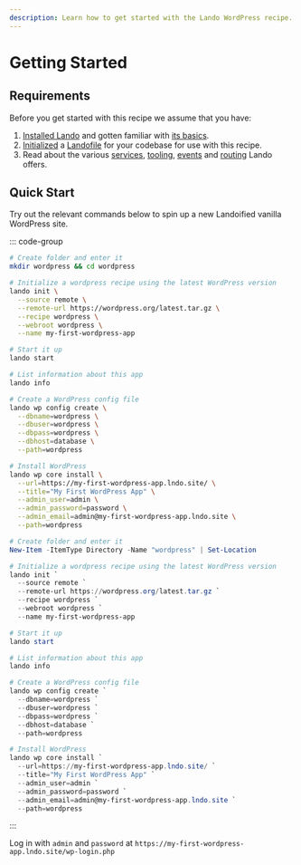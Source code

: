 ```yaml
---
description: Learn how to get started with the Lando WordPress recipe.
---
```


# Getting Started

## Requirements

Before you get started with this recipe we assume that you have:

1. [Installed Lando](https://docs.lando.dev/getting-started/installation.html) and gotten familiar with [its basics](https://docs.lando.dev/cli/).
2. [Initialized](https://docs.lando.dev/cli/init.html) a [Landofile](https://docs.lando.dev/landofile/) for your codebase for use with this recipe.
3. Read about the various [services](https://docs.lando.dev/services/lando-3.html), [tooling](https://docs.lando.dev/landofile/tooling.html), [events](https://docs.lando.dev/landofile/events.html) and [routing](https://docs.lando.dev/landofile/proxy.html) Lando offers.

## Quick Start

Try out the relevant commands below to spin up a new Landoified vanilla WordPress site.

::: code-group

```bash
# Create folder and enter it
mkdir wordpress && cd wordpress

# Initialize a wordpress recipe using the latest WordPress version
lando init \
  --source remote \
  --remote-url https://wordpress.org/latest.tar.gz \
  --recipe wordpress \
  --webroot wordpress \
  --name my-first-wordpress-app

# Start it up
lando start

# List information about this app
lando info

# Create a WordPress config file
lando wp config create \
  --dbname=wordpress \
  --dbuser=wordpress \
  --dbpass=wordpress \
  --dbhost=database \
  --path=wordpress

# Install WordPress
lando wp core install \
  --url=https://my-first-wordpress-app.lndo.site/ \
  --title="My First WordPress App" \
  --admin_user=admin \
  --admin_password=password \
  --admin_email=admin@my-first-wordpress-app.lndo.site \
  --path=wordpress
```

```powershell
# Create folder and enter it
New-Item -ItemType Directory -Name "wordpress" | Set-Location

# Initialize a wordpress recipe using the latest WordPress version
lando init `
  --source remote `
  --remote-url https://wordpress.org/latest.tar.gz `
  --recipe wordpress `
  --webroot wordpress `
  --name my-first-wordpress-app

# Start it up
lando start

# List information about this app
lando info

# Create a WordPress config file
lando wp config create `
  --dbname=wordpress `
  --dbuser=wordpress `
  --dbpass=wordpress `
  --dbhost=database `
  --path=wordpress

# Install WordPress
lando wp core install `
  --url=https://my-first-wordpress-app.lndo.site/ `
  --title="My First WordPress App" `
  --admin_user=admin `
  --admin_password=password `
  --admin_email=admin@my-first-wordpress-app.lndo.site `
  --path=wordpress
```
:::

Log in with `admin` and `password` at `https://my-first-wordpress-app.lndo.site/wp-login.php`

